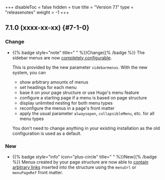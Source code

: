 +++
disableToc = false
hidden = true
title = "Version 7.1"
type = "releasenotes"
weight = -1
+++

## 7.1.0 (xxxx-xx-xx) {#7-1-0}

### Change

- {{% badge style="note" title=" " %}}Change{{% /badge %}} The sidebar menus are now [completely configurable](configuration/sidebar/menus).

  This is provided by the new parameter `sidebarmenus`. With the new system, you can

  - show arbitrary amounts of menus
  - set headings for each menu
  - base it on your page structure or use Hugo's menu feature
  - configure a starting page if a menu is based on page structure
  - display unlimited nesting for both menu types
  - reconfigure the menus in a page's front matter
  - apply the usual parameter `alwaysopen`, `collapsibleMenu`, etc. for all menu types

  You don't need to change anything in your existing installation as the old configuration is used as a default.

### New

- {{% badge style="info" icon="plus-circle" title=" " %}}New{{% /badge %}} Menus created by your page structure are now able to [contain arbitrary links](configuration/sidebar/menus#displaying-arbitrary-links-in-a-page-menu) inserted into the structure using the `menuUrl` or `menuPageRef` front matter.
